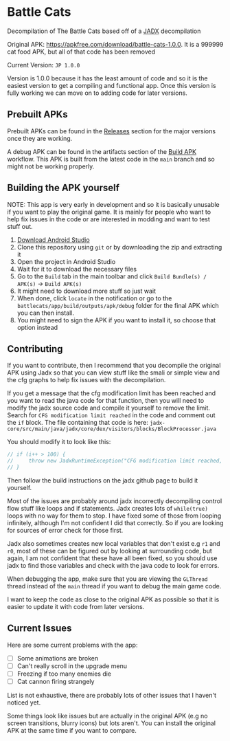 # Battle Cats

Decompilation of The Battle Cats based off of a
[JADX](https://github.com/skylot/jadx) decompilation

Original APK: <https://apkfree.com/download/battle-cats-1.0.0>. It is a 999999
cat food APK, but all of that code has been removed

Current Version: `JP 1.0.0`

Version is 1.0.0 because it has the least amount of code and so it is the
easiest version to get a compiling and functional app. Once this version is
fully working we can move on to adding code for later versions.

## Prebuilt APKs

Prebuilt APKs can be found in the
[Releases](https://github.com/fieryhenry/battlecats/releases) section for the
major versions once they are working.

A debug APK can be found in the artifacts section of the
[Build APK](https://github.com/fieryhenry/battlecats/actions/workflows/build-apk.yml)
workflow. This APK is built from the latest code in the `main` branch and so
might not be working properly.

## Building the APK yourself

NOTE: This app is very early in development and so it is basically unusable if
you want to play the original game. It is mainly for people who want to help fix
issues in the code or are interested in modding and want to test stuff out.

1. [Download Android Studio](https://developer.android.com/studio)
2. Clone this repository using `git` or by downloading the zip and extracting it
3. Open the project in Android Studio
4. Wait for it to download the necessary files
5. Go to the `Build` tab in the main toolbar and click `Build Bundle(s) /
   APK(s)` -> `Build APK(s)`
6. It might need to download more stuff so just wait
7. When done, click `locate` in the notification or go to the
`battlecats/app/build/outputs/apk/debug` folder for the final APK which you can
then install.
8. You might need to sign the APK if you want to install it, so choose that
   option instead

## Contributing

If you want to contribute, then I recommend that you decompile the original APK
using Jadx so that you can view stuff like the smali or simple view and the cfg
graphs to help fix issues with the decompilation.

If you get a message that the cfg modification limit has been reached and you
want to read the java code for that function, then you will need to modify the
jadx source code and compile it yourself to remove the limit. Search for `CFG
modification limit reached` in the code and comment out the `if` block. The file
containing that code is here:
`jadx-core/src/main/java/jadx/core/dex/visitors/blocks/BlockProcessor.java`

You should modify it to look like this:

```java
// if (i++ > 100) {
//     throw new JadxRuntimeException("CFG modification limit reached, blocks count: " + mth.getBasicBlocks().size());
// }
```

Then follow the build instructions on the jadx github page to build it yourself.

Most of the issues are probably around jadx incorrectly decompiling control flow
stuff like loops and if statements. Jadx creates lots of `while(true)` loops
with no way for them to stop. I have fixed some of those from looping
infinitely, although I'm not confident I did that correctly. So if you are
looking for sources of error check for those first.

Jadx also sometimes creates new local variables that don't exist e.g `r1` and
`r0`, most of these can be figured out by looking at surrounding code, but
again, I am not confident that these have all been fixed, so you should use jadx
to find those variables and check with the java code to look for errors.

When debugging the app, make sure that you are viewing the `GLThread` thread
instead of the `main` thread if you want to debug the main game code.

I want to keep the code as close to the original APK as possible so that it is
easier to update it with code from later versions.

## Current Issues

Here are some current problems with the app:

- [ ] Some animations are broken
- [ ] Can't really scroll in the upgrade menu
- [ ] Freezing if too many enemies die
- [ ] Cat cannon firing strangely

List is not exhaustive, there are probably lots of other issues that I haven't
noticed yet.

Some things look like issues but are actually in the original APK (e.g no screen
transitions, blurry icons) but lots aren't. You can install the original APK at
the same time if you want to compare.
